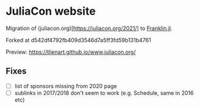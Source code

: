 # JuliaCon website

Migration of (juliacon.org)[https://juliacon.org/2021/] to [Franklin.jl](https://github.com/tlienart/Franklin.jl).

Forked at d542df4792fb409d3546d7a5ff3fd59b131b4761

Preview: https://tlienart.github.io/www.juliacon.org/

## Fixes

* [ ] list of sponsors missing from 2020 page
* [ ] sublinks in 2017/2018 don't seem to work (e.g. Schedule, same in 2016 etc)
